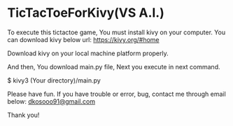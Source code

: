 # TicTacToeForKivy(VS A.I.)
To execute this tictactoe game, You must install kivy on your computer. You can download kivy below url:
https://kivy.org/#home

Download kivy on your local machine platform properly.

And then, You download main.py file, Next you execute in next command.

$ kivy3 (Your directory)/main.py

Please have fun. If you have trouble or error, bug, contact me through email below:
dkosooo91@gmail.com

Thank you!
